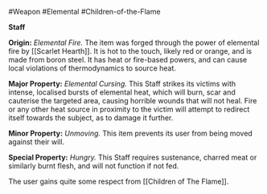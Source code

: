 #Weapon #Elemental #Children-of-the-Flame 

**Staff**

**Origin:** *Elemental Fire.* The item was forged through the power of elemental fire by [[Scarlet Hearth]]. It is hot to the touch, likely red or orange, and is made from boron steel. It has heat or fire-based powers, and can cause local violations of thermodynamics to source heat.

**Major Property:** *Elemental Cursing.* This Staff strikes its victims with intense, localised bursts of elemental heat, which will burn, scar and cauterise the targeted area, causing horrible wounds that will not heal. Fire or any other heat source in proximity to the victim will attempt to redirect itself towards the subject, as to damage it further. 

**Minor Property:** *Unmoving.* This item prevents its user from being moved against their will.

**Special Property:** *Hungry.* This Staff requires sustenance, charred meat or similarly burnt flesh, and will not function if not fed.

The user gains quite some respect from [[Children of The Flame]].
